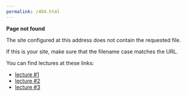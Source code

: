 ```yaml
---
permalink: /404.html
---
```


**Page not found**

The site configured at this address does not contain the requested file.

If this is your site, make sure that the filename case matches the URL.

You can find lectures at these links:
* [lecture #1](https://ptds2022.github.io/classes/lecture01)
* [lecture #2](https://ptds2022.github.io/classes/lecture02_markdown)
* [lecture #3](https://ptds2022.github.io/classes/lecture03_github)
<!-- 
* [lecture #4](https://ptds2022.github.io/classes/lecture04_datastructure)
* [lecture #5](https://ptds2022.github.io/classes/lecture05_controlstructure)
* [lecture #6](https://ptds2022.github.io/classes/lecture06_function)
* [project proposal](https://ptds2022.github.io/classes/lecture06_project)
* [lecture #7](https://ptds2022.github.io/classes/lecture07_shiny)
* [lecture #8](https://ptds2022.github.io/classes/lecture08_pkg)
* [lecture #9](https://ptds2022.github.io/classes/lecture09_web)
* [lecture #10](https://ptds2022.github.io/classes/lecture10_scrap)
* [lecture #11](https://ptds2022.github.io/classes/lecture11_shiny2)
-->